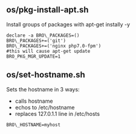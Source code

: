 os/pkg-install-apt.sh
----
Install groups of packages with apt-get instally -y

```
declare -a BRO\_PACKAGES=()
BRO\_PACKAGES+=('git')
BRO\_PACKAGES+=('nginx php7.0-fpm')
#this will cause apt-get update
BRO_PKG_MGR_UPDATE=1  
```

os/set-hostname.sh
---
Sets the hostname in 3 ways:

 - calls hostname
 - echos to /etc/hostname
 - replaces 127.0.1.1 line in /etc/hosts

```
BRO\_HOSTNAME=myhost
```
